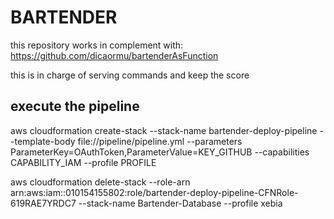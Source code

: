 # BARTENDER

this repository works in complement with: https://github.com/dicaormu/bartenderAsFunction

this is in charge of serving commands and keep the score

## execute the pipeline

aws cloudformation create-stack --stack-name bartender-deploy-pipeline --template-body file://pipeline/pipeline.yml --parameters ParameterKey=OAuthToken,ParameterValue=KEY_GITHUB  --capabilities CAPABILITY_IAM --profile PROFILE



 aws cloudformation delete-stack --role-arn arn:aws:iam::010154155802:role/bartender-deploy-pipeline-CFNRole-619RAE7YRDC7  --stack-name Bartender-Database --profile xebia
